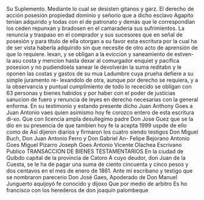 Su Suplemento. Mediante lo cual se desisten gitanos y garz.
El derecho de acción posesión propiedad dominio y señorío que a dicho esclavo Agapito tenían adquirido y todas con el de patronato y demás que le correspondían los ceden repunxan y bradosen en el camaradería sus sufrimientos.
La renuncia y traspaso en el comprador y sus sucesores que en señal de posesión y para título de ella otorgan a su favor esta escritura por la cual ha de ser vista haberla adquirido sin que necesite de otro acto de aprensión de que lo requiere.
lexan, y se obligan a la eviccion y saneamiento de estven- la asu costa y mencion hasta dexar al comurgador enquiet y pacifica posesion y no pudiendoela sanear le devolverán la suma reditabn y le oponen las costas y gastos de su mua
Ladumbre cuya prueha defiere a su simple juramento re- lexandolo de otra, aunque por derecho se requiera, y a la observancia y puntual cumplimiento de todo lo rececido se
obligan con 63 personas y bienes habidos y por haber con el poder de justicias sanucion de fuero y renuncia de leyes en derecho necesarias con la general enforma. En su testimonio y estando presente dicho Juan Anthony Goes a
Juan Antonio vaes quien asimismo hoy fe corozco entero de esta escritura di-xo. Que con licencia ampla desullegimo padre Don Jose Guez que se la dio en su presencia de que tambien hoy fe la acepta 1999 uspde de ello como de
Así dijeron diarios y firmaron los cuatro siendo testigos Don Miguel Buch, Don Juan Antonio Ferro y Don Gabriel An-
Felipe Bejorano
Antonio Goes
Miguel Pizarro
Joseph Goes
Antonio Vicente Olachea
Escrivano Publico
TRANSACCION DE BIENES TESTAMENTARIOS
En la ciudad de Quibdo capital de la provincia de Catoro
A cuyo deudor, don Juan de la Cuesta, se le ha de pagar
una suma de ciento cincuenta y cinco pesos y dos centavos
en el mes de enero de 1861.
Ante mi escribano y testigo que se nombraron parecerio Don José Gaes, Apoderado de Don Manuel Junguerto aquijoyó fe conocido y dijoxo Que por medio de arbitro Es ho
francisco con los herederos de don joaquín palombeque